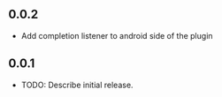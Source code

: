 ## 0.0.2

* Add completion listener to android side of the plugin

## 0.0.1

* TODO: Describe initial release.
